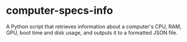 # computer-specs-info
A Python script that retrieves information about a computer's CPU, RAM, GPU, boot time and disk usage, and outputs it to a formatted JSON file.

